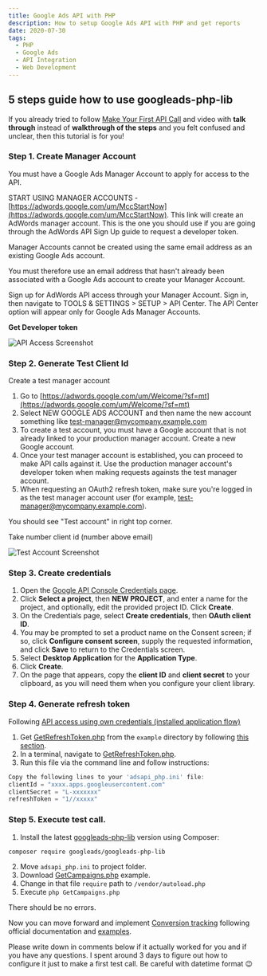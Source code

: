 ```yaml
---
title: Google Ads API with PHP
description: How to setup Google Ads API with PHP and get reports
date: 2020-07-30
tags:
  - PHP
  - Google Ads
  - API Integration
  - Web Development
---
```


## 5 steps guide how to use googleads-php-lib

If you already tried to follow [Make Your First API Call](https://developers.google.com/adwords/api/docs/guides/first-api-call) and video with **talk through** instead of **walkthrough of the steps** and you felt confused and unclear, then this tutorial is for you!

### Step 1. Create Manager Account

You must have a Google Ads Manager Account to apply for access to the API.

START USING MANAGER ACCOUNTS - [https://adwords.google.com/um/MccStartNow](https://adwords.google.com/um/MccStartNow).
This link will create an AdWords manager account.
This is the one you should use if you are going through the AdWords API Sign Up guide to request a developer token.

Manager Accounts cannot be created using the same email address as an existing Google Ads account.

You must therefore use an email address that hasn't already been associated with a Google Ads account to create your Manager Account.

Sign up for AdWords API access through your Manager Account.
Sign in, then navigate to TOOLS & SETTINGS > SETUP > API Center.
The API Center option will appear only for Google Ads Manager Accounts.

**Get Developer token**

![API Access Screenshot](/img/google-ads-php/api-access.png)

### Step 2. Generate Test Client Id

Create a test manager account

1. Go to [https://adwords.google.com/um/Welcome/?sf=mt](https://adwords.google.com/um/Welcome/?sf=mt)
2. Select NEW GOOGLE ADS ACCOUNT and then name the new account something like [test-manager@mycompany.example.com](mailto:test-manager@mycompany.example.com)
3. To create a test account, you must have a Google account that is not already linked to your production manager account. Create a new Google account.
4. Once your test manager account is established, you can proceed to make API calls against it. Use the production manager account's developer token when making requests againsts the test manager account.
5. When requesting an OAuth2 refresh token, make sure you're logged in as the test manager account user (for example, [test-manager@mycompany.example.com](mailto:test-manager@mycompany.example.com)).

You should see "Test account" in right top corner.

Take number client id (number above email)

![Test Account Screenshot](/img/google-ads-php/test-account.png)

### Step 3. Create credentials

1. Open the [Google API Console Credentials page](https://console.developers.google.com/apis/credentials).
2. Click **Select a project**, then **NEW PROJECT**, and enter a name for the project, and optionally, edit the provided project ID. Click **Create**.
3. On the Credentials page, select **Create credentials**, then **OAuth client ID**.
4. You may be prompted to set a product name on the Consent screen; if so, click **Configure consent screen**, supply the requested information, and click **Save** to return to the Credentials screen.
5. Select **Desktop Application** for the **Application Type**.
6. Click **Create**.
7. On the page that appears, copy the **client ID** and **client secret** to your clipboard, as you will need them when you configure your client library.

### Step 4. Generate refresh token

Following [API access using own credentials (installed application flow)](<https://github.com/googleads/googleads-php-lib/wiki/API-access-using-own-credentials-(installed-application-flow)#step-2---setting-up-the-client-library>)

1. Get [GetRefreshToken.php](https://github.com/googleads/googleads-php-lib/blob/master/examples/Auth/GetRefreshToken.php) from the `example` directory by following [this section](https://github.com/googleads/googleads-php-lib/blob/master/README.md#downloading-a-compressed-tarball).
2. In a terminal, navigate to [GetRefreshToken.php](https://github.com/googleads/googleads-php-lib/blob/master/examples/Auth/GetRefreshToken.php).
3. Run this file via the command line and follow instructions:

```jsx
Copy the following lines to your 'adsapi_php.ini' file:
clientId = "xxxx.apps.googleusercontent.com"
clientSecret = "L-xxxxxxx"
refreshToken = "1//xxxxx"
```

### Step 5. Execute test call.

1. Install the latest [googleads-php-lib](https://github.com/googleads/googleads-php-lib) version using Composer:

```bash
composer require googleads/googleads-php-lib
```

2. Move `adsapi_php.ini` to project folder.
3. Download [GetCampaigns.php](https://github.com/googleads/googleads-php-lib/blob/master/examples/AdWords/v201809/BasicOperations/GetCampaigns.php) example.
4. Change in that file `require` path to `/vendor/autoload.php`
5. Execute `php GetCampaigns.php`

There should be no errors.

Now you can move forward and implement [Conversion tracking](https://developers.google.com/adwords/api/docs/guides/conversion-tracking#setup) following official documentation and [examples](https://github.com/googleads/google-ads-php/tree/master/examples).

Please write down in comments below if it actually worked for you and if you have any questions. I spent around 3 days to figure out how to configure it just to make a first test call. Be careful with datetime format 😉
